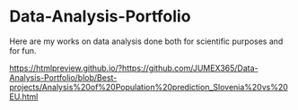 # Data-Analysis-Portfolio
Here are my works on data analysis done both for scientific purposes and for fun.

https://htmlpreview.github.io/?https://github.com/JUMEX365/Data-Analysis-Portfolio/blob/Best-projects/Analysis%20of%20Population%20prediction_Slovenia%20vs%20EU.html
